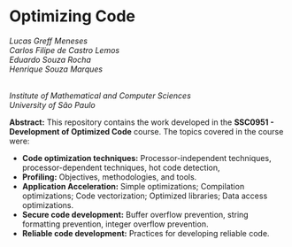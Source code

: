 # Optimizing Code

*Lucas Greff Meneses <br>
Carlos Filipe de Castro Lemos<br>
Eduardo Souza Rocha<br>
Henrique Souza Marques*<br>
<br>

*Institute of Mathematical and Computer Sciences <br>
University of São Paulo* <br>

**Abstract:** This repository contains the work developed in the **SSC0951 - Development of Optimized Code** course. The topics covered in the course were:
- **Code optimization techniques:** Processor-independent techniques, processor-dependent techniques, hot code detection,
- **Profiling:** Objectives, methodologies, and tools.
- **Application Acceleration:** Simple optimizations; Compilation optimizations; Code vectorization; Optimized libraries; Data access optimizations.
- **Secure code development:** Buffer overflow prevention, string formatting prevention, integer overflow prevention.
- **Reliable code development:** Practices for developing reliable code.
